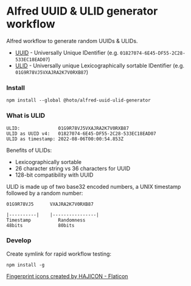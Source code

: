# Alfred UUID & ULID generator workflow

Alfred workflow to generate random UUIDs & ULIDs.

* [UUID](https://github.com/ulid/javascript) - Universally Unique IDentifier (e.g. `01827074-6E45-DF55-2C28-533EC18EAD07`)
* [ULID](https://github.com/uuidjs/uuid) - Universally unique Lexicographically sortable IDentifier (e.g. `01G9R78VJ5VXAJRA2K7V0RXB87`)

### Install

    npm install --global @hoto/alfred-uuid-ulid-generator

### What is ULID

    ULID:              01G9R78VJ5VXAJRA2K7V0RXB87
    ULID as UUID v4:   01827074-6E45-DF55-2C28-533EC18EAD07
    ULID as timestamp: 2022-08-06T00:00:54.853Z

Benefits of ULIDs:
* Lexicographically sortable
* 26 character string vs 36 characters for UUID
* 128-bit compatibility with UUID


ULID is made up of two base32 encoded numbers, a UNIX timestamp followed by a random number:

    01G9R78VJ5      VXAJRA2K7V0RXB87

    |----------|    |----------------|
    Timestamp          Randomness
    48bits             80bits

### Develop

Create symlink for rapid workflow testing:

    npm install -g

<a href="https://www.flaticon.com/free-icons/fingerprint" title="fingerprint icons">Fingerprint icons created by HAJICON - Flaticon</a>